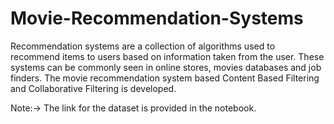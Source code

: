 # Movie-Recommendation-Systems
Recommendation systems are a collection of algorithms used to recommend items to users based on information taken from the user.
These systems can be commonly seen in online stores, movies databases and job finders. 
The movie recommendation system based  Content Based Filtering and Collaborative Filtering is developed.

Note:-> The link for the dataset is provided in the notebook.
